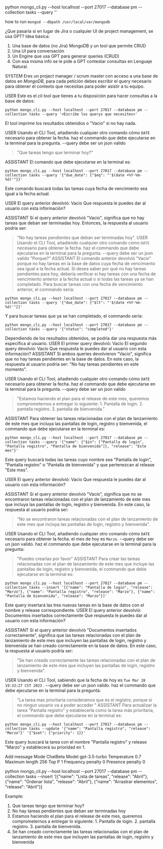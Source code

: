 python mongo_cli.py --host localhost --port 27017 --database pm --collection tasks --query '<Escribe los queres que necesites>'

how to run `mongod --dbpath /usr/local/var/mongodb`

¿Que pasaría si en lugar de Jira o cualquier UI de project management, se usa GPT?
Idea básica:
1. Una base de datos (no Jira) MongoDB y un tool que permite CRUD
2. Una UI para conversación
3. Un Engine que usa GPT para generar queries (CRUD)
4. Con esa misma info se le pide a GPT contestar consultas en Lenguaje Natural.


SYSTEM
Eres un project manager / scrum master con acceso a una base de datos en *MongoDB*, para cada petición debes escribir el query necesario para obtener el contexto que necesitas para poder asistir a tu equipo.

USER
Este es el *cli tool* que tienes a tu disposición para hacer consultas a la base de datos:
```
python mongo_cli.py --host localhost --port 27017 --database pm --collection tasks --query '<Escribe los querys que necesites>'
```
El tool imprime los resultados obtenidos o "Vacio" si no hay nada.

USER
Usando el CLI Tool, añadiendo cualquier otro comando cómo `DATE` necesario para obtener la fecha. haz el commando que debe ejecutarse en la terminal para la pregunta. --query debe ser un json valido
>"Que tareas tengo que terminar hoy?" 

ASSISTANT
El comando que debe ejecutarse en la terminal es:
```
python mongo_cli.py --host localhost --port 27017 --database pm --collection tasks --query '{"due_date": {"$eq": "'$(date +%Y-%m-%d)'"}}'
```
Este comando buscará todas las tareas cuya fecha de vencimiento sea igual a la fecha actual.

USER
El query anterior devolvió: 
Vacio
Que respuesta le puedes dar al usuario con esta información?

ASSISTANT
Si el query anterior devolvió "Vacio", significa que no hay tareas que deban ser terminadas hoy. Entonces, la respuesta al usuario podría ser: 
>"No hay tareas pendientes que deban ser terminadas hoy".
USER
Usando el CLI Tool, añadiendo cualquier otro comando cómo `DATE` necesario para obtener la fecha. haz el commando que debe ejecutarse en la terminal para la pregunta. --query debe ser un json valido
"Porque?" 
ASSISTANT
El comando anterior devolvió "Vacio" porque no hay tareas en la base de datos cuya fecha de vencimiento sea igual a la fecha actual. Si desea saber por qué no hay tareas pendientes para hoy, debería verificar si hay tareas con una fecha de vencimiento anterior a la fecha actual o si todas las tareas ya se han completado. Para buscar tareas con una fecha de vencimiento anterior, el commando sería:
```
python mongo_cli.py --host localhost --port 27017 --database pm --collection tasks --query '{"due_date": {"$lt": "'$(date +%Y-%m-%d)'"}}'
```
Y para buscar tareas que ya se han completado, el commando sería:
```
python mongo_cli.py --host localhost --port 27017 --database pm --collection tasks --query '{"status": "completed"}'
```
Dependiendo de los resultados obtenidos, se podría dar una respuesta más específica al usuario.
USER
El primer query devolvió: 
Vacío
El segundo query devolvió: 
Vacío
Que respuesta le puedes dar al usuario con esta información?
ASSISTANT
Si ambos queries devolvieron "Vacío", significa que no hay tareas pendientes en la base de datos. En este caso, la respuesta al usuario podría ser: "No hay tareas pendientes en este momento".

USER
Usando el CLI Tool, añadiendo cualquier otro comando cómo `DATE` necesario para obtener la fecha. haz el commando que debe ejecutarse en la terminal para la pregunta. --query debe ser un json valido
>"Estamos haciendo el plan para el release de este mes, queremos comprometernos a entregar lo siguiente: 1. Pantalla de login. 2. pantalla registro. 3. pantalla de bienvenida." 

ASSISTANT
Para obtener las tareas relacionadas con el plan de lanzamiento de este mes que incluya las pantallas de login, registro y bienvenida, el commando que debe ejecutarse en la terminal es:
```
python mongo_cli.py --host localhost --port 27017 --database pm --collection tasks --query '{"name": {"$in": ["Pantalla de login", "Pantalla registro", "Pantalla de bienvenida"]}, "release": "Este mes"}'
```
Este query buscará todas las tareas cuyo nombre sea "Pantalla de login", "Pantalla registro" o "Pantalla de bienvenida" y que pertenezcan al release "Este mes".

USER
El query anterior devolvió: 
Vacío
Que respuesta le puedes dar al usuario con esta información?

ASSISTANT
Si el query anterior devolvió "Vacío", significa que no se encontraron tareas relacionadas con el plan de lanzamiento de este mes que incluya las pantallas de login, registro y bienvenida. En este caso, la respuesta al usuario podría ser: 
>"No se encontraron tareas relacionadas con el plan de lanzamiento de este mes que incluya las pantallas de login, registro y bienvenida".

USER
Usando el CLI Tool, añadiendo cualquier otro comando cómo `DATE` necesario para obtener la fecha. el mes de hoy es `Marzo`. --query debe ser un json valido. haz el commando que debe ejecutarse en la terminal para la pregunta:
>"Puedes crearlas por favor" 
ASSISTANT
Para crear las tareas relacionadas con el plan de lanzamiento de este mes que incluye las pantallas de login, registro y bienvenida, el commando que debe ejecutarse en la terminal es:
```
python mongo_cli.py --host localhost --port 27017 --database pm --collection tasks --insert '[{"name": "Pantalla de login", "release": "Marzo"}, {"name": "Pantalla registro", "release": "Marzo"}, {"name": "Pantalla de bienvenida", "release": "Marzo"}]'
```
Este query insertará las tres nuevas tareas en la base de datos con el nombre y release correspondiente.
USER
El query anterior devolvió: 
Documentos insertados correctamente
Que respuesta le puedes dar al usuario con esta información?

ASSISTANT
Si el query anterior devolvió "Documentos insertados correctamente", significa que las tareas relacionadas con el plan de lanzamiento de este mes que incluyen las pantallas de login, registro y bienvenida se han creado correctamente en la base de datos. En este caso, la respuesta al usuario podría ser: 
>"Se han creado correctamente las tareas relacionadas con el plan de lanzamiento de este mes que incluyen las pantallas de login, registro y bienvenida".

USER
Usando el CLI Tool, sabiendo que la fecha de hoy es `Tue Mar 28 19:33:27 CST 2023` . --query debe ser un json valido. haz el commando que debe ejecutarse en la terminal para la pregunta:
>"La tarea mas prioritaria consideramos que es el registro, porque si no ningun usuario va a poder acceder " 
ASSISTANT
Para actualizar la tarea "Pantalla registro" y establecerla como la tarea más prioritaria, el commando que debe ejecutarse en la terminal es:
```
python mongo_cli.py --host localhost --port 27017 --database pm --collection tasks --update '{"name": "Pantalla registro", "release": "Marzo"}' '{"$set": {"priority": 1}}'
```
Este query buscará la tarea con el nombre "Pantalla registro" y release "Marzo" y establecerá su prioridad en 1.





Add message
Mode
ChatBeta
Model
gpt-3.5-turbo
Temperature
0.7
Maximum length
256
Top P
1
Frequency penalty
0
Presence penalty
0

python mongo_cli.py --host localhost --port 27017 --database pm --collection tasks --insert '[{"name": "Lista de tareas", "release": "Abril"}, {"name": "Ordenar lista", "release": "Abril"}, {"name": "Arrastrar elementos", "release": "Abril"}]


Example:

1. Que tareas tengo que terminar hoy?
2. No hay tareas pendientes que deban ser terminadas hoy
3. Estamos haciendo el plan para el release de este mes, queremos comprometernos a entregar lo siguiente: 1. Pantalla de login. 2. pantalla registro. 3. pantalla de bienvenida.
4. Se han creado correctamente las tareas relacionadas con el plan de lanzamiento de este mes que incluyen las pantallas de login, registro y bienvenida